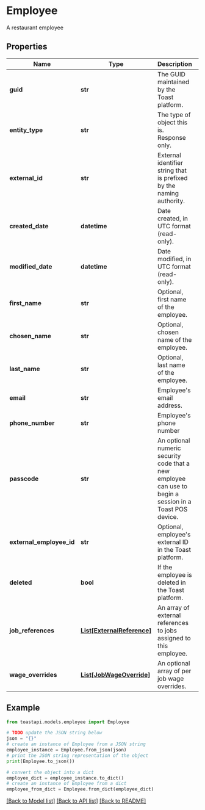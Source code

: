 # Employee

A restaurant employee

## Properties

Name | Type | Description | Notes
------------ | ------------- | ------------- | -------------
**guid** | **str** | The GUID maintained by the Toast platform. | 
**entity_type** | **str** | The type of object this is. Response only. | 
**external_id** | **str** | External identifier string that is prefixed by the naming authority. | [optional] 
**created_date** | **datetime** | Date created, in UTC format (read-only).  | [optional] 
**modified_date** | **datetime** | Date modified, in UTC format (read-only).  | [optional] 
**first_name** | **str** | Optional, first name of the employee.  | [optional] 
**chosen_name** | **str** | Optional, chosen name of the employee.  | [optional] 
**last_name** | **str** | Optional, last name of the employee.  | [optional] 
**email** | **str** | Employee&#39;s email address.  | [optional] 
**phone_number** | **str** | Employee&#39;s phone number  | [optional] 
**passcode** | **str** | An optional numeric security code that a new employee can  use to begin a session in a Toast POS device.  | [optional] 
**external_employee_id** | **str** | Optional, employee&#39;s external ID in the Toast platform.  | [optional] 
**deleted** | **bool** | If the employee is deleted in the Toast platform.  | [optional] 
**job_references** | [**List[ExternalReference]**](ExternalReference.md) | An array of external references to jobs assigned to this  employee.  | [optional] 
**wage_overrides** | [**List[JobWageOverride]**](JobWageOverride.md) | An optional array of per job wage overrides.  | [optional] 

## Example

```python
from toastapi.models.employee import Employee

# TODO update the JSON string below
json = "{}"
# create an instance of Employee from a JSON string
employee_instance = Employee.from_json(json)
# print the JSON string representation of the object
print(Employee.to_json())

# convert the object into a dict
employee_dict = employee_instance.to_dict()
# create an instance of Employee from a dict
employee_from_dict = Employee.from_dict(employee_dict)
```
[[Back to Model list]](../README.md#documentation-for-models) [[Back to API list]](../README.md#documentation-for-api-endpoints) [[Back to README]](../README.md)



